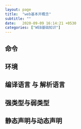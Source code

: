 ```yaml
---
layout: page
title:  "web基本开概念"
subtitle: ""
date:   2020-09-09 16:14:21 +0530
categories: ["WEB基础知识"]
---
```


## 命令

## 环境

## 编译语言 与 解析语言

## 强类型与弱类型

## 静态声明与动态声明
